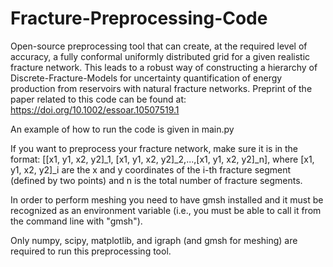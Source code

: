 # Fracture-Preprocessing-Code
Open-source preprocessing tool that can create, at the required level of accuracy, a fully conformal uniformly distributed grid for a given realistic fracture network. This leads to a robust way of constructing a hierarchy of Discrete-Fracture-Models for uncertainty quantification of energy production from reservoirs with natural fracture networks. Preprint of the paper related to this code can be found at:  https://doi.org/10.1002/essoar.10507519.1

An example of how to run the code is given in main.py 

If you want to preprocess your fracture network, make sure it is in the format:
  [[x1, y1, x2, y2]_1, [x1, y1, x2, y2]_2,...,[x1, y1, x2, y2]_n], where [x1, y1, x2, y2]_i are the x and y coordinates of the i-th fracture segment (defined by two points) and n is the total number of fracture segments.

In order to perform meshing you need to have gmsh installed and it must be recognized as an environment variable (i.e., you must be able to call it from the command line with "gmsh").

Only numpy, scipy, matplotlib, and igraph (and gmsh for meshing) are required to run this preprocessing tool.

